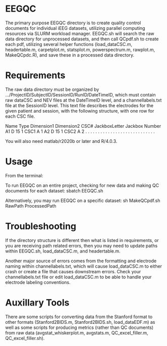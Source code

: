 # EEGQC

The primary purpose EEGQC directory is to create quality control documents for individual iEEG datasets, utilizing parallel computing resources via SLURM workload manager. EEGQC.sh will search the raw data directory for unprocessed datasets, and then call QCpdf.sh to create each pdf, utilizing several helper functions (load_dataCSC.m, headertable.m, carpetplot.m, statsplot.m, powerspectrum.m, rawplot.m, MakeQCpdc.R), and save these in a processed data directory.

# Requirements

The raw data directory must be organized by .../ProjectID/SubjectID/SessionID/RunID/DateTimeID, which must contain raw dataCSC and NEV files at the DateTimeID level, and a channellabels.txt file at the SessionID level. This text file describes the electrodes for the given patient and session, with the following structure, with one row for each CSC file.

Name Type Dimension1 Dimension2 CSC# JackboxLetter Jackbox Number
A1     D      15           1    CSC1       A              1
A2     D      15           1    CSC2       A              2
.      .       .           .      .        .              .
.      .       .           .      .        .              .
.      .       .           .      .        .              .
.      .       .           .      .        .              .

You will also need matlab/r2020b or later and R/4.0.3.

# Usage
From the terminal:

To run EEGQC on an entire project, checking for new data and making QC documents for each dataset:
sbatch EEGQC.sh

Alternatively, you may run EEGQC on a specific dataset:
sh MakeQCpdf.sh RawPath ProcessedPath

# Troubleshooting
If the directory structure is different then what is listed in requirements, or you are receiving path related errors, then you may need to update paths within EEGQC.sh, load_dataCSC.m, and headertable.m.

Another major source of errors comes from the formatting and electrode naming within channellabels.txt, which will cause load_dataCSC.m to either crash or create a file that causes downstream errors. Check your channellabels.txt file or edit load_dataCSC.m to be able to handle your electrode labeling conventions.

# Auxillary Tools
There are some scripts for converting data from the Stanford format to other formats (Stanford2BIDS.m, Stanford2BIDS.sh, load_dataEDF.m) as well as some scripts for producing metrics (rather than QC documents) from raw data (avgstat_whiskerplot.m, avgstats.m, QC_excel_filler.m, QC_excel_filler.sh).

